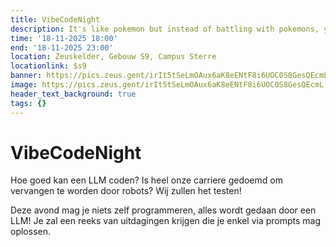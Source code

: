 ```yaml
---
title: VibeCodeNight
description: It's like pokemon but instead of battling with pokemons, you code with an LLM
time: '18-11-2025 18:00'
end: '18-11-2025 23:00'
location: Zeuskelder, Gebouw S9, Campus Sterre
locationlink: $s9
banner: https://pics.zeus.gent/irIt5tSeLmOAux6aK8eENtF8i6UOC0S8GesQEcmL.png
image: https://pics.zeus.gent/irIt5tSeLmOAux6aK8eENtF8i6UOC0S8GesQEcmL.png
header_text_background: true
tags: {}
---
```


# VibeCodeNight

Hoe goed kan een LLM coden?
Is heel onze carriere gedoemd om vervangen te worden door robots?
Wij zullen het testen!

Deze avond mag je niets zelf programmeren, alles wordt gedaan door een LLM!
Je zal een reeks van uitdagingen krijgen die je enkel via prompts mag oplossen.

